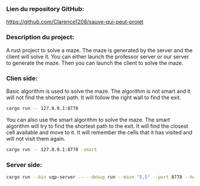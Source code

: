 ### Lien du repository GitHub:

https://github.com/Clarence1208/sauve-qui-peut-projet

### Description du project:

A rust project to solve a maze. 
The maze is generated by the server and the client will solve it.
You can either launch the professor server or our server to generate the maze.
Then you can launch the client to solve the maze.

### Clien side:

Basic algorithm is used to solve the maze. 
The algorithm is not smart and it will not find the shortest path.
It will follow the right wall to find the exit.
```bash
cargo run -- 127.0.0.1:8778
```


You can also use the smart algorithm to solve the maze.
The smart algorithm will try to find the shortest path to the exit.
It will find the closest cell available and move to it.
It will remember the cells that it has visited and will not visit them again.
```bash
cargo run -- 127.0.0.1:8778 -smart
```

### Server side:

```bash
cargo run --bin sqp-server -- --debug run --maze "5,5" --port 8778 --host-address 127.0.0.1
```